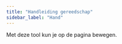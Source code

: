 ```yaml
---
title: "Handleiding gereedschap"
sidebar_label: "Hand"
---
```



Met deze tool kun je op de pagina bewegen.
